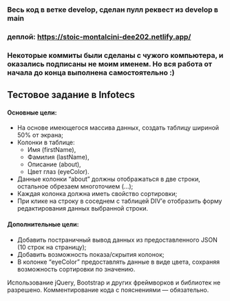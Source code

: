 ### Весь код в ветке develop, сделан пулл реквест из develop в main

### деплой: https://stoic-montalcini-dee202.netlify.app/

### Некоторые коммиты были сделаны с чужого компьютера, и оказались подписаны не моим именем. Но вся работа от начала до конца выполнена самостоятельно :)


## Тестовое задание в Infotecs
#### Основные цели:
* На основе имеющегося массива данных, создать таблицу шириной 50% от экрана;
* Колонки в таблице:
  - Имя (firstName),
  - Фамилия (lastName),
  - Описание (about),
  - Цвет глаз (eyeColor).
* Данные колонки “about” должны отображаться в две строки, остальное обрезаем многоточием (...);
* Каждая колонка должна иметь свойство сортировки;
* При клике на строку в соседнем с таблицей DIV’е отобразить форму редактирования данных выбранной строки.

#### Дополнительные цели:
* Добавить постраничный вывод данных из предоставленного JSON (10 строк на страницу);
* Добавить возможность показа/скрытия колонок;
* В колонке “eyeColor” предоставлять данные в виде цвета, сохраняя возможность сортировки по значению.

Использование jQuery, Bootstrap и других фреймворков и библиотек не разрешено. Комментирование кода с пояснениями — обязательно.

